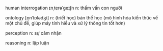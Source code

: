 human interrogation ɪnˌterəˈɡeɪʃn n: thẩm vấn con người

ontology [ɒnˈtɒlədʒi] n: (triết học) bản thể học (mô hình hóa kiến thức về một chủ đề, giúp máy tính hiểu và xử lý thông tin tốt hơn)

perception n: sự cảm nhận

reasoning n: lập luận
